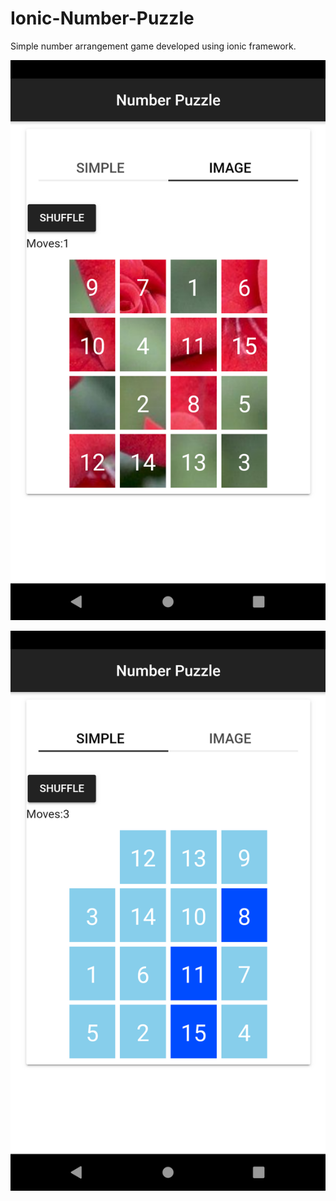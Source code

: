 # Ionic-Number-Puzzle
Simple number arrangement game developed using ionic framework.

![Screenshot of image arrangement puzzle game](https://github.com/ArnestInnovativeSolutions/Ionic-Number-Puzzle/blob/master/src/assets/imgs/num_puzz-imagepng)

![Screenshot of number arrangement puzzle game](https://github.com/ArnestInnovativeSolutions/Ionic-Number-Puzzle/blob/master/src/assets/imgs/num_puzz-simple.png)
